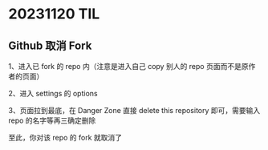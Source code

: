 # 20231120 TIL

## Github 取消 Fork

1、进入已 fork 的 repo 内（注意是进入自己 copy 别人的 repo 页面而不是原作者的页面）

2、进入 settings 的 options

3、页面拉到最底，在 Danger Zone 直接 delete this repository 即可，需要输入 repo 的名字等再三确定删除

至此，你对该 repo 的 fork 就取消了